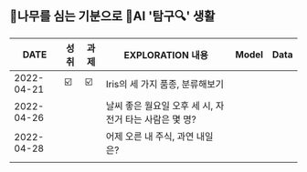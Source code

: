 ## 🌳나무를 심는 기분으로 🤖AI '탐구🔍' 생활  
| DATE | 성취 | 과제 | EXPLORATION 내용 | Model | Data  | 
| ------ | -- | -- |----------- |----|---|
| 2022-04-21 | ☑️ | ☑️ | Iris의 세 가지 품종, 분류해보기 |   |   |  
| 2022-04-26 |  |  | 날씨 좋은 월요일 오후 세 시, 자전거 타는 사람은 몇 명? |   |   |  
| 2022-04-28 |  |  | 어제 오른 내 주식, 과연 내일은? |   |   |    
|  |  |  |   |   |   |    
